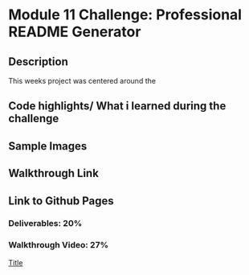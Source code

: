 # Module 11 Challenge: Professional README Generator

## Description
This weeks project was centered around the 




## Code highlights/ What i learned during the challenge



## Sample Images



## Walkthrough Link


## Link to Github Pages



### Deliverables: 20%


### Walkthrough Video: 27%
[Title](<../Screen Recording 2024-01-24 at 18.17.19.mov>)

